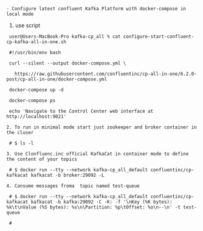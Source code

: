 

    - Configure latest confluent Kafka Platform with docker-compose in local mode

   1. use script

     user@Users-MacBook-Pro kafka-cp_all % cat configure-start-confluent-cp-kafka-all-in-one.sh 

     #!/usr/bin/env bash

     curl --silent --output docker-compose.yml \

       https://raw.githubusercontent.com/confluentinc/cp-all-in-one/6.2.0-post/cp-all-in-one/docker-compose.yml

     docker-compose up -d

     docker-compose ps

     echo 'Navigate to the Control Center web interface at http://localhost:9021'

    2. To run in minimal mode start just zookeeper and broker container in the cluser

     # $ ls -l

    3. Use Clonfluenc.inc official KafkaCat in container mode to define the content of your topics

     # $ docker run --tty --network kafka-cp_all_default confluentinc/cp-kafkacat kafkacat -b broker:29092 -L

    4. Consume messages froma  topic named test-queue
    
     # $ docker run --tty --network kafka-cp_all_default confluentinc/cp-kafkacat kafkacat -b kafka:29092 -C -K: -f '\nKey (%K bytes): %k\t\nValue (%S bytes): %s\n\Partition: %p\tOffset: %o\n--\n' -t test-queue

     #
      
